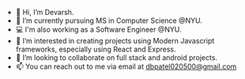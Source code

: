 - 👋 Hi, I’m Devarsh.
- 🌱 I’m currently pursuing MS in Computer Science @NYU.
- 💻 I'm also working as a Software Engineer @NYU.
- 👀 I’m interested in creating projects using Modern Javascript frameworks, especially using React and Express.
- 💞️ I’m looking to collaborate on full stack and android projects.
- 📫 You can reach out to me via email at [dbpatel020500@gmail.com](dbpatel020500@gmail.com)

<!---
reactive-coder/reactive-coder is a ✨ special ✨ repository because its `README.md` (this file) appears on your GitHub profile.
You can click the Preview link to take a look at your changes.
--->
